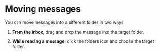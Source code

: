 # Moving messages

You can move messages into a different folder in two ways:

1.  **From the inbox**, drag and drop the message into the target folder.

2.  **While reading a message**, click the folders icon and choose the target folder.


